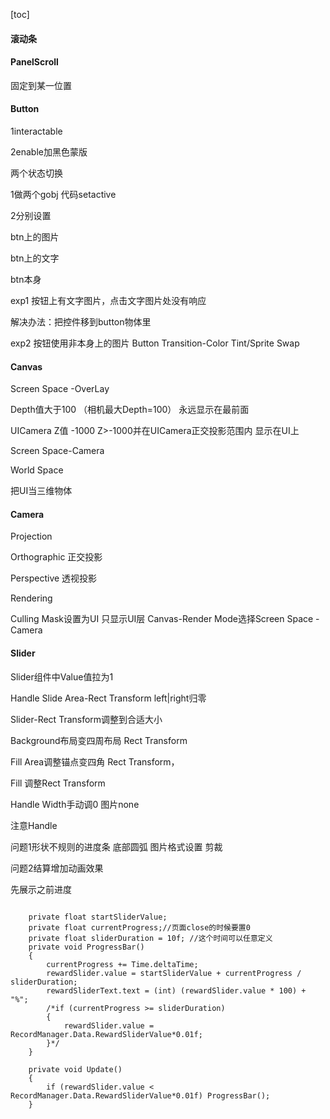 [toc]



#### 滚动条

#### PanelScroll

固定到某一位置

#### Button

1interactable 



2enable加黑色蒙版



两个状态切换

1做两个gobj 代码setactive

2分别设置

btn上的图片

btn上的文字

btn本身



exp1 按钮上有文字图片，点击文字图片处没有响应

解决办法：把控件移到button物体里

exp2 按钮使用非本身上的图片 Button Transition-Color Tint/Sprite Swap



#### Canvas

Screen Space -OverLay

Depth值大于100 （相机最大Depth=100） 永远显示在最前面

UICamera Z值 -1000 Z>-1000并在UICamera正交投影范围内 显示在UI上



Screen Space-Camera



World Space

把UI当三维物体

#### Camera

Projection

Orthographic 正交投影

Perspective 透视投影

Rendering

Culling Mask设置为UI 只显示UI层 Canvas-Render Mode选择Screen Space -Camera



#### Slider

Slider组件中Value值拉为1

Handle Slide Area-Rect Transform left|right归零

Slider-Rect Transform调整到合适大小

Background布局变四周布局 Rect Transform

Fill Area调整锚点变四角 Rect Transform，

Fill 调整Rect Transform

 Handle Width手动调0 图片none

注意Handle



问题1形状不规则的进度条 底部圆弧 图片格式设置 剪裁

问题2结算增加动画效果

先展示之前进度

```

    private float startSliderValue;
    private float currentProgress;//页面close的时候要置0
    private float sliderDuration = 10f; //这个时间可以任意定义
    private void ProgressBar()
    {
        currentProgress += Time.deltaTime;
        rewardSlider.value = startSliderValue + currentProgress / sliderDuration;
        rewardSliderText.text = (int) (rewardSlider.value * 100) + "%";
        /*if (currentProgress >= sliderDuration)
        {
            rewardSlider.value = RecordManager.Data.RewardSliderValue*0.01f;
        }*/
    }

    private void Update()
    {
        if (rewardSlider.value < RecordManager.Data.RewardSliderValue*0.01f) ProgressBar();
    }
```

